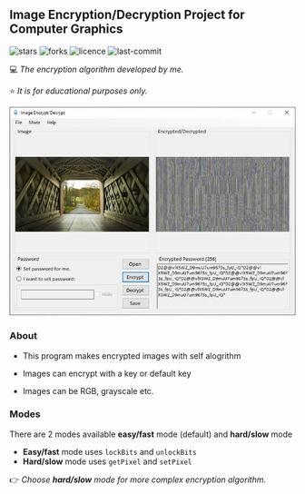 ## Image Encryption/Decryption Project for Computer Graphics

![stars](https://img.shields.io/github/stars/myoluk/computer-graphics)
![forks](https://img.shields.io/github/forks/myoluk/computer-graphics)
![licence](https://img.shields.io/github/license/myoluk/computer-graphics)
![last-commit](https://img.shields.io/github/last-commit/myoluk/computer-graphics)

💻 _The encryption algorithm developed by me._

⭐ _It is for educational purposes only._

![Image Encrypt/Decrypt](images/sample.jpg)

### About

- This program makes encrypted images with self alogrithm

- Images can encrypt with a key or default key

- Images can be RGB, grayscale etc.

### Modes
There are 2 modes available **easy/fast** mode (default) and **hard/slow** mode

- **Easy/fast** mode uses `lockBits` and `unlockBits`
- **Hard/slow** mode uses `getPixel` and `setPixel`

👉 _Choose **hard/slow** mode for more complex encryption algorithm._
